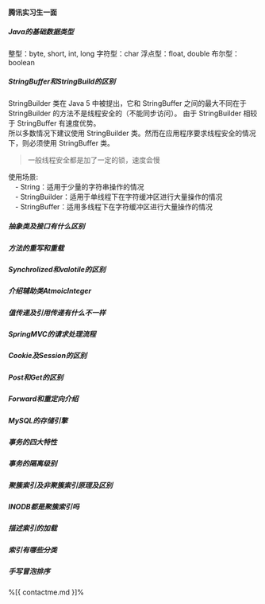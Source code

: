 #### 腾讯实习生一面


##### Java的基础数据类型

整型：byte, short, int, long
字符型：char
浮点型：float, double
布尔型：boolean

##### StringBuffer和StringBuild的区别

StringBuilder 类在 Java 5 中被提出，它和 StringBuffer 之间的最大不同在于 StringBuilder 的方法不是线程安全的（不能同步访问）。
由于 StringBuilder 相较于 StringBuffer 有速度优势。  
所以多数情况下建议使用 StringBuilder 类。然而在应用程序要求线程安全的情况下，则必须使用 StringBuffer 类。

> 一般线程安全都是加了一定的锁，速度会慢  

使用场景:  
　- String：适用于少量的字符串操作的情况  
　- StringBuilder：适用于单线程下在字符缓冲区进行大量操作的情况  
　- StringBuffer：适用多线程下在字符缓冲区进行大量操作的情况  

##### 抽象类及接口有什么区别


##### 方法的重写和重载


##### Synchrolized和valotile的区别


##### 介绍辅助类AtmoicInteger


##### 值传递及引用传递有什么不一样


##### SpringMVC的请求处理流程

##### Cookie及Session的区别


##### Post和Get的区别


##### Forward和重定向介绍


##### MySQL的存储引擎


##### 事务的四大特性

##### 事务的隔离级别


##### 聚簇索引及非聚簇索引原理及区别

##### INODB都是聚簇索引吗

##### 描述索引的加载

##### 索引有哪些分类

##### 手写冒泡排序

%[{ contactme.md }]%

